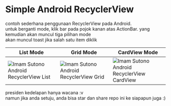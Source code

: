 # Simple Android RecyclerView
contoh sederhana penggunaan RecyclerView pada Android. <br/>
untuk berganti mode, klik bar pada pojok kanan atas ActionBar. yang kemudian akan muncul tiga pilihan mode <br/>
akan muncul toast jika salah satu item diklik

<table>
  <thead>
    <th>List Mode</th>
    <th>Grid Mode</th>
    <th>CardView Mode</th>
  </thead>
  <tbody>
    <tr>
      <td>
        <img src="https://user-images.githubusercontent.com/17371955/32226075-1da58a2c-be7a-11e7-8ae0-45ade00d72c2.jpeg" alt="Imam Sutono Android RecyclerView List" />
      </td>
      <td>
        <img src="https://user-images.githubusercontent.com/17371955/32226071-1d59b066-be7a-11e7-979c-a62a0e37e368.jpeg" alt="Imam Sutono Android RecyclerView Grid" />  
      </td>
      <td>
        <img src="https://user-images.githubusercontent.com/17371955/32226069-1d16e38a-be7a-11e7-8ae4-eda0ed78eb4d.jpeg" alt="Imam Sutono Android RecyclerView CardView" />
      </td>
    </tr>
  </tbody>
</table>

presiden kedelapan hanya wacana :v <br/>
namun jika anda setuju, anda bisa star dan share repo ini ke siapapun juga :)

